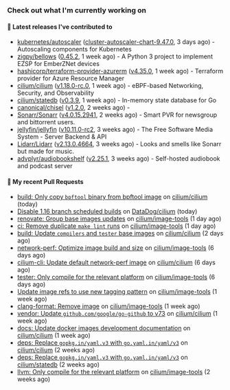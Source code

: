 ### Check out what I'm currently working on

#### 🔭 Latest releases I've contributed to

- [kubernetes/autoscaler](https://github.com/kubernetes/autoscaler) ([cluster-autoscaler-chart-9.47.0](https://github.com/kubernetes/autoscaler/releases/tag/cluster-autoscaler-chart-9.47.0), 3 days ago) - Autoscaling components for Kubernetes
- [zigpy/bellows](https://github.com/zigpy/bellows) ([0.45.2](https://github.com/zigpy/bellows/releases/tag/0.45.2), 1 week ago) - A Python 3 project to implement EZSP for EmberZNet devices
- [hashicorp/terraform-provider-azurerm](https://github.com/hashicorp/terraform-provider-azurerm) ([v4.35.0](https://github.com/hashicorp/terraform-provider-azurerm/releases/tag/v4.35.0), 1 week ago) - Terraform provider for Azure Resource Manager
- [cilium/cilium](https://github.com/cilium/cilium) ([v1.18.0-rc.0](https://github.com/cilium/cilium/releases/tag/v1.18.0-rc.0), 1 week ago) - eBPF-based Networking, Security, and Observability
- [cilium/statedb](https://github.com/cilium/statedb) ([v0.3.9](https://github.com/cilium/statedb/releases/tag/v0.3.9), 1 week ago) - In-memory state database for Go
- [canonical/chisel](https://github.com/canonical/chisel) ([v1.2.0](https://github.com/canonical/chisel/releases/tag/v1.2.0), 2 weeks ago) - 
- [Sonarr/Sonarr](https://github.com/Sonarr/Sonarr) ([v4.0.15.2941](https://github.com/Sonarr/Sonarr/releases/tag/v4.0.15.2941), 2 weeks ago) - Smart PVR for newsgroup and bittorrent users.
- [jellyfin/jellyfin](https://github.com/jellyfin/jellyfin) ([v10.11.0-rc2](https://github.com/jellyfin/jellyfin/releases/tag/v10.11.0-rc2), 3 weeks ago) - The Free Software Media System - Server Backend &amp; API
- [Lidarr/Lidarr](https://github.com/Lidarr/Lidarr) ([v2.13.0.4664](https://github.com/Lidarr/Lidarr/releases/tag/v2.13.0.4664), 3 weeks ago) - Looks and smells like Sonarr but made for music.
- [advplyr/audiobookshelf](https://github.com/advplyr/audiobookshelf) ([v2.25.1](https://github.com/advplyr/audiobookshelf/releases/tag/v2.25.1), 3 weeks ago) - Self-hosted audiobook and podcast server

#### 🔨 My recent Pull Requests

- [build: Only copy `bpftool` binary from bpftool image](https://github.com/cilium/cilium/pull/40469) on [cilium/cilium](https://github.com/cilium/cilium) (today)
- [Disable 1.16 branch scheduled builds](https://github.com/DataDog/cilium/pull/615) on [DataDog/cilium](https://github.com/DataDog/cilium) (today)
- [renovate: Group base images updates](https://github.com/cilium/image-tools/pull/359) on [cilium/image-tools](https://github.com/cilium/image-tools) (1 day ago)
- [ci: Remove duplicate `make lint` runs](https://github.com/cilium/image-tools/pull/358) on [cilium/image-tools](https://github.com/cilium/image-tools) (1 day ago)
- [build: Update `compilers` and `tester` base images](https://github.com/cilium/cilium/pull/40422) on [cilium/cilium](https://github.com/cilium/cilium) (2 days ago)
- [network-perf: Optimize image build and size](https://github.com/cilium/image-tools/pull/354) on [cilium/image-tools](https://github.com/cilium/image-tools) (6 days ago)
- [cilium-cli: Update default network-perf image](https://github.com/cilium/cilium/pull/40376) on [cilium/cilium](https://github.com/cilium/cilium) (6 days ago)
- [tester: Only compile for the relevant platform](https://github.com/cilium/image-tools/pull/353) on [cilium/image-tools](https://github.com/cilium/image-tools) (6 days ago)
- [Update image refs to use new tagging pattern](https://github.com/cilium/image-tools/pull/351) on [cilium/image-tools](https://github.com/cilium/image-tools) (1 week ago)
- [clang-format: Remove image](https://github.com/cilium/image-tools/pull/350) on [cilium/image-tools](https://github.com/cilium/image-tools) (1 week ago)
- [vendor: Update `github.com/google/go-github` to v73](https://github.com/cilium/cilium/pull/40326) on [cilium/cilium](https://github.com/cilium/cilium) (1 week ago)
- [docs: Update docker images development documentation](https://github.com/cilium/cilium/pull/40299) on [cilium/cilium](https://github.com/cilium/cilium) (1 week ago)
- [deps: Replace `gopkg.in/yaml.v3` with `go.yaml.in/yaml/v3`](https://github.com/cilium/cilium/pull/40224) on [cilium/cilium](https://github.com/cilium/cilium) (2 weeks ago)
- [deps: Replace `gopkg.in/yaml.v3` with `go.yaml.in/yaml/v3`](https://github.com/cilium/statedb/pull/88) on [cilium/statedb](https://github.com/cilium/statedb) (2 weeks ago)
- [llvm: Only compile for the relevant platform](https://github.com/cilium/image-tools/pull/343) on [cilium/image-tools](https://github.com/cilium/image-tools) (2 weeks ago)
